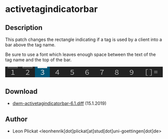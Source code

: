 activetagindicatorbar
=====================

Description
-----------
This patch changes the rectangle indicating if a tag is used by a client into a
bar above the tag name.

Be sure to use a font which leaves enough space between the text of the tag name
and the top of the bar.

![activetagindicatorbar screenshot](activetagindicatorbar.png)

Download
--------
* [dwm-activetagindicatorbar-6.1.diff](dwm-activetagindicatorbar-6.1.diff) (15.1.2019)

Author
------
* Leon Plickat <leonhenrik[dot]plickat[at]stud[dot]uni-goettingen[dot]de>

